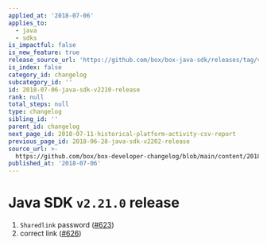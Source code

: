 ```yaml
---
applied_at: '2018-07-06'
applies_to:
  - java
  - sdks
is_impactful: false
is_new_feature: true
release_source_url: 'https://github.com/box/box-java-sdk/releases/tag/v2.21.0'
is_index: false
category_id: changelog
subcategory_id: ''
id: 2018-07-06-java-sdk-v2210-release
rank: null
total_steps: null
type: changelog
sibling_id: ''
parent_id: changelog
next_page_id: 2018-07-11-historical-platform-activity-csv-report
previous_page_id: 2018-06-28-java-sdk-v2202-release
source_url: >-
  https://github.com/box/box-developer-changelog/blob/main/content/2018/07-06-java-sdk-v2210-release.md
published_at: '2018-07-06'
---
```

# Java SDK `v2.21.0` release

1. `Sharedlink` password ([#623](https://github.com/box/box-java-sdk/pull/623))
2. correct link ([#626](https://github.com/box/box-java-sdk/pull/626))
